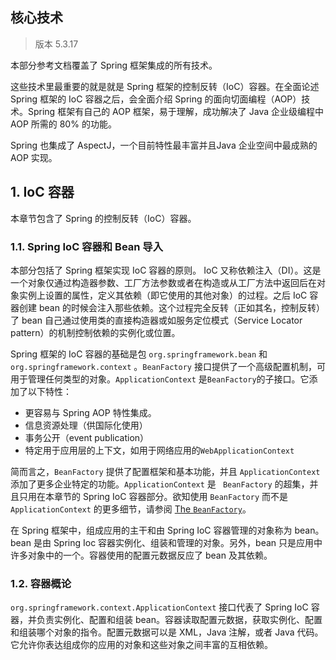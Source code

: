 ## 核心技术

> 版本 5.3.17

本部分参考文档覆盖了 Spring 框架集成的所有技术。

这些技术里最重要的就是就是 Spring 框架的控制反转（IoC）容器。在全面论述 Spring 框架的 IoC 容器之后，会全面介绍 Spring 的面向切面编程（AOP）技术。Spring 框架有自己的 AOP 框架，易于理解，成功解决了 Java 企业级编程中 AOP 所需的 80% 的功能。

Spring 也集成了 AspectJ，一个目前特性最丰富并且Java 企业空间中最成熟的 AOP 实现。

## 1. IoC 容器

本章节包含了 Spring 的控制反转（IoC）容器。

### 1.1. Spring IoC 容器和 Bean 导入

本部分包括了 Spring 框架实现 IoC 容器的原则。 IoC 又称依赖注入（DI）。这是一个对象仅通过构造器参数、工厂方法参数或者在构造或从工厂方法中返回后在对象实例上设置的属性，定义其依赖（即它使用的其他对象）的过程。之后 IoC 容器创建 bean 的时候会注入那些依赖。这个过程完全反转（正如其名，控制反转）了 bean 自己通过使用类的直接构造器或如服务定位模式（Service Locator pattern）的机制控制依赖的实例化或位置。

Spring 框架的 IoC 容器的基础是包 `org.springframework.bean` 和 `org.springframework.context` 。`BeanFactory` 接口提供了一个高级配置机制，可用于管理任何类型的对象。`ApplicationContext` 是`BeanFactory`的子接口。它添加了以下特性：

- 更容易与 Spring AOP 特性集成。
- 信息资源处理（供国际化使用）
- 事务公开（event publication）
- 特定用于应用层的上下文，如用于网络应用的`WebApplicationContext`

简而言之，`BeanFactory` 提供了配置框架和基本功能，并且 `ApplicationContext` 添加了更多企业特定的功能。`ApplicationContext` 是 ` BeanFactory` 的超集，并且只用在本章节的 Spring IoC 容器部分。欲知使用 `BeanFactory` 而不是 `ApplicationContext` 的更多细节，请参阅 [The `BeanFactory`](https://docs.spring.io/spring-framework/docs/current/reference/html/core.html#beans-beanfactory)。

在 Spring 框架中，组成应用的主干和由 Spring IoC 容器管理的对象称为 bean。bean 是由 Spring Ioc 容器实例化、组装和管理的对象。另外，bean 只是应用中许多对象中的一个。容器使用的配置元数据反应了 bean 及其依赖。

### 1.2. 容器概论

`org.springframework.context.ApplicationContext` 接口代表了 Spring IoC 容器，并负责实例化、配置和组装 bean。容器读取配置元数据，获取实例化、配置和组装哪个对象的指令。配置元数据可以是 XML，Java 注解，或者 Java 代码。它允许你表达组成你的应用的对象和这些对象之间丰富的互相依赖。
